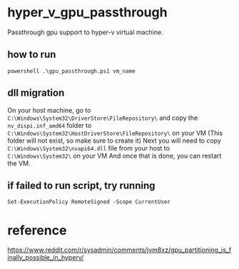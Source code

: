 # hyper_v_gpu_passthrough
Passthrough gpu support to hyper-v virtual machine.
## how to run
```
powershell .\gpu_passthrough.ps1 vm_name
```

## dll migration
On your host machine, go to `C:\Windows\System32\DriverStore\FileRepository\`
and copy the `nv_dispi.inf_amd64` folder to `C:\Windows\System32\HostDriverStore\FileRepository\` on your VM (This folder will not exist, so make sure to create it)
Next you will need to copy `C:\Windows\System32\nvapi64.dll` file from your host to `C:\Windows\System32\` on your VM
And once that is done, you can restart the VM.

## if failed to run script, try running
```
Set-ExecutionPolicy RemoteSigned -Scope CurrentUser
```

# reference
https://www.reddit.com/r/sysadmin/comments/jym8xz/gpu_partitioning_is_finally_possible_in_hyperv/

